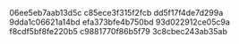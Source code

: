 06ee5eb7aab13d5c
c85ece3f315f2fcb
dd5f17f4de7d299a
9dda1c06621a14bd
efa373bfe4b750bd
93d022912ce05c9a
f8cdf5bf8fe220b5
c9881770f86b5f79
3c8cbec243ab35ab

